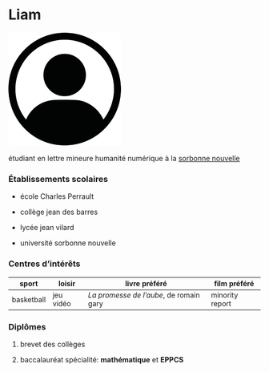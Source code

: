 # Liam
 

![photo-profile](image/photo-profile.png)
 


 

étudiant en lettre mineure humanité numérique à la [sorbonne nouvelle](https://www.sorbonne-nouvelle.fr/)
 

### Établissements scolaires
 

* école Charles Perrault
 

* collège jean des barres
 

* lycée jean vilard
 

* université sorbonne nouvelle
 

 
 

### Centres d’intérêts
 

| sport | loisir |livre préféré |film préféré|
|--|--|--|--|
|  basketball| jeu vidéo |  _La promesse de l’aube_, de romain gary |minority report |
 


 

###  Diplômes
 

1. brevet des collèges
 

2. baccalauréat spécialité: **mathématique** et **EPPCS** 
